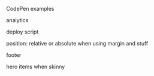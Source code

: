 CodePen examples

analytics

deploy script

position: relative or absolute when using margin and stuff

footer

hero items when skinny
